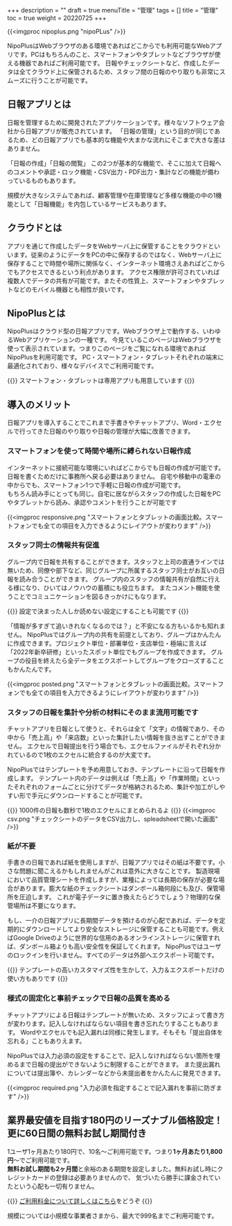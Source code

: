 +++
description = ""
draft = true
menuTitle = "管理"
tags = []
title = "管理"
toc = true
weight = 20220725
+++



{{<imgproc nipoplus.png "nipoPLus" />}}

NipoPlusはWebブラウザのある環境であればどこからでも利用可能なWebアプリです。PCはもちろんのこと、スマートフォンやタブレットなどブラウザが使える機器であればご利用可能です。 日報やチェックシートなど、作成したデータは全てクラウド上に保管されるため、スタッフ間の日報のやり取りも非常にスムーズに行うことが可能です。

## 日報アプリとは

日報を管理するために開発されたアプリケーションです。様々なソフトウェア会社から日報アプリが販売されています。
「日報の管理」という目的が同じであるため、どの日報アプリでも基本的な機能や大まかな流れにそこまで大きな差はありません。

「日報の作成」「日報の閲覧」
この2つが基本的な機能で、そこに加えて日報へのコメントや承認・ロック機能・CSV出力・PDF出力・集計などの機能が備わっているものもあります。

規模が大きなシステムであれば、顧客管理や在庫管理など多様な機能の中の1機能として「日報機能」を内包しているサービスもあります。

## クラウドとは

アプリを通じて作成したデータをWebサーバ上に保管することをクラウドといいます。従来のようにデータをPCの中に保存するのではなく、Webサーバ上に保存することで時間や場所に関係なく、インターネット環境さえあればどこからでもアクセスできるという利点があります。
アクセス権限が許可されていれば複数人でデータの共有が可能です。またその性質上、スマートフォンやタブレットなどのモバイル機器とも相性が良いです。

## NipoPlusとは

NipoPlusはクラウド型の日報アプリです。Webブラウザ上で動作する、いわゆるWebアプリケーションの一種です。
今見ているこのページはWebブラウザを使って表示されています。つまりこのページをご覧になれる環境であればNipoPlusを利用可能です。
PC・スマートフォン・タブレットそれぞれの端末に最適化されており、様々なデバイスでご利用可能です。

{{<alice pos="right" icon="phone">}}
スマートフォン・タブレットは専用アプリも用意しています
{{</alice>}}

## 導入のメリット

日報アプリを導入することでこれまで手書きやチャットアプリ、Word・エクセルで行ってきた日報のやり取りや日報の管理が大幅に改善できます。

### スマートフォンを使って時間や場所に縛られない日報作成

インターネットに接続可能な環境にいればどこからでも日報の作成が可能です。日報を書くためだけに事務所へ戻る必要はありません。
自宅や移動中の電車の中からでも、スマートフォン1つで手軽に日報の作成が可能です。  
もちろん読み手にとっても同じ。自宅に居ながらスタッフの作成した日報をPCやタブレットから読み、承認やコメントを行うことが可能です

{{<imgproc responsive.png "スマートフォンとタブレットの画面比較。スマートフォンでも全ての項目を入力できるようにレイアウトが変わります" />}}

### スタッフ同士の情報共有促進

グループ内で日報を共有することができます。スタッフと上司の直通ラインでは無いため、同僚や部下など、同じグループに所属するスタッフ同士がお互いの日報を読み合うことができます。
グループ内のスタッフの情報共有が自然に行える様になり、ひいてはノウハウの蓄積にも役立ちます。
またコメント機能を使うことでコミュニケーションを図るきっかけにもなります。

{{<alice pos="right" icon="phone">}}
設定で決まった人しか読めない設定にすることも可能です
{{</alice>}}

「情報が多すぎて追いきれなくなるのでは？」と不安になる方もいるかも知れません。
NipoPlusではグループ内の共有を前提としており、グループはかんたんに作成できます。プロジェクト単位・部署単位・支店単位・極端に言えば「2022年新卒研修」といったスポット単位でもグループを作成できます。
グループの役目を終えたら全データをエクスポートしてグループをクローズすることもかんたんです。

{{<imgproc posted.png "スマートフォンとタブレットの画面比較。スマートフォンでも全ての項目を入力できるようにレイアウトが変わります" />}}

### スタッフの日報を集計や分析の材料にそのまま流用可能です

チャットアプリを日報として使うと、それらは全て「文字」の情報であり、その中から「売上高」や「来店数」といった集計したい情報を抜き出すことができません。
エクセルで日報提出を行う場合でも、エクセルファイルがそれぞれ分かれているので1枚のエクセルに統合するのが大変です。

NipoPlusではテンプレートを予め用意しておき、テンプレートに沿って日報を作成します。
テンプレート内のデータは例えば「売上高」や「作業時間」といったそれぞれのフォームごとに分けてデータが格納されるため、集計や加工がしやすい形で手元にダウンロードすることが可能です。

{{<alice pos="right" icon="phone">}}
1000件の日報も数秒で1枚のエクセルにまとめられるよ
{{</alice>}}
{{<imgproc csv.png "チェックシートのデータをCSV出力し、spleadsheetで開いた画面" />}}

### 紙が不要

手書きの日報であれば紙を使用しますが、日報アプリではその紙は不要です。小さな問題に聞こえるかもしれませんがこれは意外に大きなことです。
製造現場において品質管理シートを作成しますが、業種によっては長期の保存が必要な場合があります。膨大な紙のチェックシートはダンボール箱何段にも及び、保管場所を圧迫します。
これが電子データに置き換えたらどうでしょう？物理的な保管場所は不要になります。

もし、一介の日報アプリに長期間データを預けるのが心配であれば、データを定期的にダウンロードしてより安全なストレージに保管することも可能です。例えばGoogle Driveのように世界的な信用のあるオンラインストレージに保管すれば、ダンボール箱よりも高い安全性を保証してくれます。
NipoPlusではユーザのロックインを行いません。すべてのデータは外部へエクスポート可能です。

{{<alice pos="right" icon="phone">}}
テンプレートの高いカスタマイズ性を生かして、入力＆エクスポートだけの使い方もありです
{{</alice>}}

### 様式の固定化と事前チェックで日報の品質を高める

チャットアプリによる日報はテンプレートが無いため、スタッフによって書き方が変わります。記入しなければならない項目を書き忘れたりすることもあります。
Wordやエクセルでも記入漏れは同様に発生します。そもそも「提出自体を忘れる」こともありえます。

NipoPlusでは入力必須の設定をすることで、記入しなければならない箇所を埋めるまで日報の提出ができないように制限することができます。
また提出漏れについては提出簿や、カレンダーなどから未提出者をかんたんに発見できます。

{{<imgproc required.png "入力必須を指定することで記入漏れを事前に防ぎます" />}}

## 業界最安値を目指す180円のリーズナブル価格設定！更に60日間の無料お試し期間付き

1ユーザ1ヶ月あたり180円で、10名〜ご利用可能です。つまり**1ヶ月あたり1,800円**〜でご利用可能です。  
**無料お試し期間も2ヶ月間**と余裕のある期間を設定しました。無料お試し時にクレジットカードの登録は必要ありませんので、
気づいたら勝手に課金されていたという心配も一切有りません。

{{<alice pos="right" icon="guide">}}
[ご利用料金について詳しくはこちら](/price/)をどうぞ
{{</alice>}}

規模については小規模な事業者さまから、最大で999名までご利用可能です。
